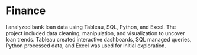# Finance
I analyzed bank loan data using Tableau, SQL, Python, and Excel. The project included data cleaning, manipulation, and visualization to uncover loan trends. Tableau created interactive dashboards, SQL managed queries, Python processed data, and Excel was used for initial exploration.
